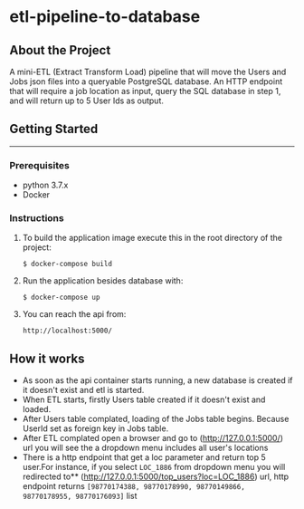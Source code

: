 # etl-pipeline-to-database
## About the Project
A mini-ETL (Extract Transform Load) pipeline that will move the Users and Jobs json files into a queryable PostgreSQL database. An HTTP endpoint that will require a job location as input, query the SQL database in step 1, and will return up to 5 User Ids as output.

## Getting Started

---

### Prerequisites
-  python 3.7.x
-  Docker

### Instructions
1. To build the application image execute this in the root directory of the project:
   ```
   $ docker-compose build
   ```
3. Run the application besides database with:
    ```
    $ docker-compose up
    ```
4.  You can reach the api from:
    ```
    http://localhost:5000/
    ```

## How it works

+ As soon as the api container starts running, a new database is created if it doesn't exist and etl is started.
+ When ETL starts, firstly Users table created if it doesn't exist and loaded.
+ After Users table complated, loading of the Jobs table begins. Because UserId set as foreign key in Jobs table.
+ After ETL complated open a browser and go to (http://127.0.0.1:5000/) url you will see the a dropdown menu includes all user's locations
+ There is a http endpoint that get a loc parameter and return top 5 user.For instance, if you select ```LOC_1886``` from dropdown menu you will redirected to** (http://127.0.0.1:5000/top_users?loc=LOC_1886) url, http endpoint returns ```[98770174388, 98770178990, 98770149866, 98770178955, 98770176093]``` list
